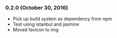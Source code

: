 ### 0.2.0 (October 30, 2016)

* Pick up build system as dependency from npm
* Test using istanbul and jasmine
* Moved favicon to img

